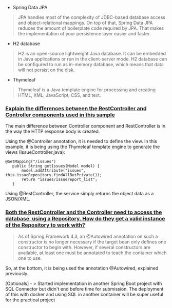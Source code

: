- Spring Data JPA

>  JPA handles most of the complexity of JDBC-based database access and object-relational mappings. On top of that, Spring Data JPA reduces the amount of boilerplate code required by JPA. That makes the implementation of your persistence layer easier and faster.

- H2 database

> H2 is an open-source lightweight Java database. It can be embedded in Java applications or run in the client-server mode. H2 database can be configured to run as in-memory database, which means that data will not persist on the disk.

- Thymeleaf

> Thymeleaf is a Java template engine for processing and creating HTML, XML, JavaScript, CSS, and text.




### [Explain the differences between the RestController and Controller components used in this sample](https://dzone.com/articles/spring-framework-restcontroller-vs-controller)

The main difference between Controller component and RestController is in the way the HTTP response body is created.

Using the @Controller annotation, it is needed to define the view. In this example, it is being using the Thymeleaf template engine to generate the views (IssueController.java):
 ```
 @GetMapping("/issues")
    public String getIssues(Model model) {
        model.addAttribute("issues", this.issueRepository.findAllButPrivate());
        return "issues/issuereport_list";
    }
```

Using @RestController, the service simply returns the object data as a JSON/XML.

### [Both the RestController and the Controller need to access the database, using a Repository. How do they get a valid instance of the Repository to work with?](https://docs.spring.io/spring-framework/docs/4.3.x/spring-framework-reference/htmlsingle/#beans-autowired-annotation)


> As of Spring Framework 4.3, an @Autowired annotation on such a constructor is no longer necessary if the target bean only defines one constructor to begin with. However, if several constructors are available, at least one must be annotated to teach the container which one to use.

So, at the bottom, it is being used the annotation @Autowired, explained previously.



[Optionals] - > Started implementation in another Spring Boot project with SQL Connector but didn't end before time for submission. The deployment of this with docker and using SQL in another container will be super useful for the practical project



